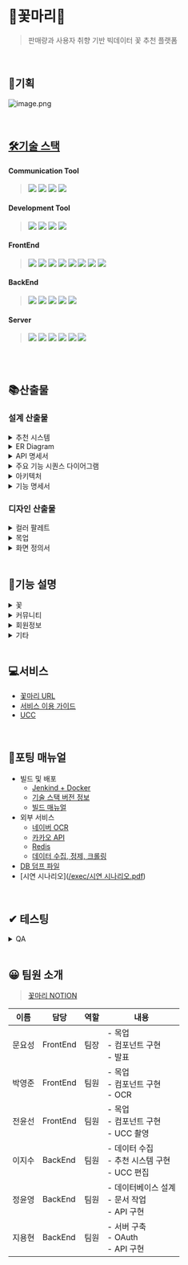 # 🌼꽃마리🌼

> 판매량과 사용자 취향 기반 빅데이터 꽃 추천 플랫폼

<br/>

## 🌱기획

![image.png](./output/기획서.png)

<br/>

## [🛠기술 스택](https://lab.ssafy.com/s07-bigdata-recom-sub2/S07P22A303/-/wikis/Tech-Stack)

#### Communication Tool

> <img src="https://img.shields.io/badge/gitlab-FC6D26?style=for-the-badge&logo=gitlab&logoColor=white">
> <img src="https://img.shields.io/badge/jira-0052CC?style=for-the-badge&logo=jira&logoColor=white">
> <img src="https://img.shields.io/badge/mattermost-0058CC?style=for-the-badge&logo=mattermost&logoColor=white">
> <img src="https://img.shields.io/badge/notion-000000?style=for-the-badge&logo=notion&logoColor=white">

#### Development Tool

> <img src="https://img.shields.io/badge/vscode-007ACC?style=for-the-badge&logo=visualstudiocode&logoColor=white">
> <img src="https://img.shields.io/badge/intellij-000000?style=for-the-badge&logo=intellijidea&logoColor=white">
> <img src="https://img.shields.io/badge/mysql_workbench-4479A1?style=for-the-badge&logo=mysql&logoColor=white">
> <img src="https://img.shields.io/badge/docker-2496ED?style=for-the-badge&logo=docker&logoColor=white">

#### FrontEnd

> <img src="https://img.shields.io/badge/html5-E34F26?style=for-the-badge&logo=html5&logoColor=white">
> <img src="https://img.shields.io/badge/css-1572B6?style=for-the-badge&logo=css3&logoColor=white">
> <img src="https://img.shields.io/badge/tailwindcss-06B6D4?style=for-the-badge&logo=tailwindcss&logoColor=white">
> <img src="https://img.shields.io/badge/javascript-F7DF1E?style=for-the-badge&logo=javascript&logoColor=black">
> <img src="https://img.shields.io/badge/react-61DAFB?style=for-the-badge&logo=react&logoColor=black">
> <img src="https://img.shields.io/badge/redux-764ABC?style=for-the-badge&logo=redux&logoColor=white">
> <img src="https://img.shields.io/badge/node.js-339933?style=for-the-badge&logo=Node.js&logoColor=white">
> <img src="https://img.shields.io/badge/next.js-000000?style=for-the-badge&logo=next.js&logoColor=white">

#### BackEnd

> <img src="https://img.shields.io/badge/java-007396?style=for-the-badge&logo=java&logoColor=white">
> <img src="https://img.shields.io/badge/springboot-6DB33F?style=for-the-badge&logo=springboot&logoColor=white">
> <img src="https://img.shields.io/badge/python-3776AB?style=for-the-badge&logo=python&logoColor=white">
> <img src="https://img.shields.io/badge/django-092E20?style=for-the-badge&logo=django&logoColor=white">
> <img src="https://img.shields.io/badge/mysql-4479A1?style=for-the-badge&logo=mysql&logoColor=white">

#### Server

> <img src="https://img.shields.io/badge/aws-FF9900?style=for-the-badge&logo=amazonaws&logoColor=white">
> <img src="https://img.shields.io/badge/ec2-FF9900?style=for-the-badge&logo=amazonec2&logoColor=white">
> <img src="https://img.shields.io/badge/s3-569A31?style=for-the-badge&logo=amazons3&logoColor=white">
> <img src="https://img.shields.io/badge/nginx-009639?style=for-the-badge&logo=nginx&logoColor=white">
> <img src="https://img.shields.io/badge/jenkins-D24939?style=for-the-badge&logo=jenkins&logoColor=white">
> <img src="https://img.shields.io/badge/docker-2496ED?style=for-the-badge&logo=docker&logoColor=white">

<br/>
<br/>

## 📚산출물

### 설계 산출물

<details>
<summary>추천 시스템</summary>
<div markdown="1">

-   태그별 꽃 추천
    -   KNN 알고리즘 - 코사인 유사도 활용
    -   유저 간 컬렉션에 담은 꽃 유사도 점수와 최근 일주일 화훼 유통 데이터 점수를 7:3으로 적용
    -   화훼 유통 데이터는 최근 3년 간의 데이터 사용
    -   판매량에 따라 점수 부여(판매량 점수)
        -   1만 손 ↑ = 6점
        -   5천 손 ↑ = 3점
        -   5천 손 ↓ = 1점
    -   판매량을 연도에 따라 가중치 적용
        -   올해 = 0.6 \* 판매량 점수
        -   작년 = 0.3 \* 판매량 점수
        -   재작년 0.1 \* 판매량 점수
    -   유사도와 판매량을 함께 계산하여 0.5 이상의 유사도 중 높은 순으로 18개까지 품종 추천
        -   만약 18개의 추천이 불가능한 경우 인기순으로 추가
-   좋아요 기반 게시글 추천
    -   KNN 알고리즘 - 코사인 유사도 활용
    -   유저간 좋아요를 누른 게시글 유사도 점수를 계산하여 0.5 이상의 유사도 중 높은 순서대로 4개의 게시글 추천
        -   만약 4개의 추천이 불가능한 경우 인기순으로 추가
-   편지 내용 기반 꽃 추천
    -   TF-IDF 활용
    -   편지 내용에서 중요 단어를 찾아 꽃말과 매칭
    -   편지 내용과 꽃말을 형태소 단위로 분리하여 비교

</div>
</details>

<details>
<summary>ER Diagram</summary>
<div markdown="1">

![image.png](./output/ERD.png)

</div>
</details>

<details>
<summary>API 명세서</summary>
<div markdown="1">

![image.png](./output/API명세서.png)

</div>
</details>

<details>
<summary>주요 기능 시퀀스 다이어그램</summary>
<div markdown="1">

-   꽃
    -   오늘의 꽃
        ![image.png](./output/시퀀스다이어그램/오늘의_꽃.png)
    -   꽃 검색
        ![image.png](./output/시퀀스다이어그램/꽃_검색.png)
    -   품종 상세페이지 조회
        ![image.png](./output/시퀀스다이어그램/품종_상세페이지_조회.png)
    -   컬렉션 추가
        ![image.png](./output/시퀀스다이어그램/컬렉션_추가.png)
-   추천
    -   대상 기반 꽃 추천
        ![image.png](./output/시퀀스다이어그램/대상_기반.png)
    -   편지 기반 꽃 추천
        ![image.png](./output/시퀀스다이어그램/편지_기반.png)
    -   좋아요 기반 게시글 추천
        ![image.png](./output/시퀀스다이어그램/게시글.png)
-   커뮤니티
    -   글 작성
        ![image.png](./output/시퀀스다이어그램/글_작성.png)
    -   전체 글 조회
        ![image.png](./output/시퀀스다이어그램/전체_글_조회.png)
    -   상세 글 조회
        ![image.png](./output/시퀀스다이어그램/상세_글_조회.png)
    -   댓글 작성
        ![image.png](./output/시퀀스다이어그램/댓글_작성.png)
-   회원정보
    -   회원가입 및 로그인
        ![image.png](./output/시퀀스다이어그램/회원가입_로그인.png)
    -   회원정보 조회
        ![image.png](./output/시퀀스다이어그램/회원정보_조회.png)

</div>
</details>

<details>
<summary>아키텍처</summary>
<div markdown="1">

![image.png](./output/아키텍처.png)

</div>
</details>

<details>
<summary>기능 명세서</summary>
<div markdown="1">

![image.png](./output/기능명세서.png)

</div>
</details>

### 디자인 산출물

<details>
<summary>컬러 팔레트</summary>
<div markdown="1">

![image.png](./output/컬러팔레트.png)

</div>
</details>

<details>
<summary>목업</summary>
<div markdown="1">

![image.png](./output/목업/목업1.png)
![image.png](./output/목업/목업2.png)
![image.png](./output/목업/목업3.png)
![image.png](./output/목업/목업4.png)
![image.png](./output/목업/목업5.png)

</div>
</details>

<details>
<summary>화면 정의서</summary>
<div markdown="1">

![image.png](./output/화면정의서/슬라이드1.JPG)
![image.png](./output/화면정의서/슬라이드2.JPG)
![image.png](./output/화면정의서/슬라이드3.JPG)
![image.png](./output/화면정의서/슬라이드4.JPG)
![image.png](./output/화면정의서/슬라이드5.JPG)
![image.png](./output/화면정의서/슬라이드6.JPG)
![image.png](./output/화면정의서/슬라이드7.JPG)
![image.png](./output/화면정의서/슬라이드8.JPG)
![image.png](./output/화면정의서/슬라이드9.JPG)
![image.png](./output/화면정의서/슬라이드10.JPG)
![image.png](./output/화면정의서/슬라이드11.JPG)
![image.png](./output/화면정의서/슬라이드12.JPG)
![image.png](./output/화면정의서/슬라이드13.JPG)
![image.png](./output/화면정의서/슬라이드14.JPG)
![image.png](./output/화면정의서/슬라이드15.JPG)

</div>
</details>

<br/>

## 📣기능 설명

<details>
<summary>꽃</summary>
<div markdown="1">

![image.png](./output/기능설명/꽃.PNG)

</div>
</details>

<details>
<summary>커뮤니티</summary>
<div markdown="1">

![image.png](./output/기능설명/커뮤니티.PNG)

</div>
</details>

<details>
<summary>회원정보</summary>
<div markdown="1">

![image.png](./output/기능설명/회원정보.PNG)

</div>
</details>

<details>
<summary>기타</summary>
<div markdown="1">

![image.png](./output/기능설명/기타.PNG)

</div>
</details>

<br/>

## 💻서비스

-   [꽃마리 URL](https://ggotmari.com/)
-   [서비스 이용 가이드](https://a303-princess.notion.site/690dcc0e597b4a7886754f98b493371d)
-   [UCC](https://www.youtube.com/watch?v=F-DhYVAxK2E)

<br/>

## 🔌포팅 매뉴얼

-   빌드 및 배포
    - [Jenkind + Docker](https://github.com/yoonsunny17/ggotmari/blob/a46566f523828c5330c708ca093fa5340adda25b/exec/%EB%B9%8C%EB%93%9C%20%EB%B0%8F%20%EB%B0%B0%ED%8F%AC/Jenkins_Docker/Jenkins_Docker.md)
    - [기술 스택 버전 정보](https://github.com/yoonsunny17/ggotmari/blob/a46566f523828c5330c708ca093fa5340adda25b/exec/%EB%B9%8C%EB%93%9C%20%EB%B0%8F%20%EB%B0%B0%ED%8F%AC/%EA%B8%B0%EC%88%A0%20%EC%8A%A4%ED%83%9D%20%EB%B2%84%EC%A0%84.md)
    - [빌드 매뉴얼](https://github.com/yoonsunny17/ggotmari/blob/a46566f523828c5330c708ca093fa5340adda25b/exec/%EB%B9%8C%EB%93%9C%20%EB%B0%8F%20%EB%B0%B0%ED%8F%AC/%EB%B9%8C%EB%93%9C%20%EB%A7%A4%EB%89%B4%EC%96%BC.md)
-   외부 서비스
    - [네이버 OCR](https://github.com/yoonsunny17/ggotmari/blob/a46566f523828c5330c708ca093fa5340adda25b/exec/%EC%99%B8%EB%B6%80%20%EC%84%9C%EB%B9%84%EC%8A%A4%20%EC%A0%95%EB%B3%B4/%EB%84%A4%EC%9D%B4%EB%B2%84_OCR/%EB%84%A4%EC%9D%B4%EB%B2%84%20OCR.md)
    - [카카오 API](https://github.com/yoonsunny17/ggotmari/blob/a46566f523828c5330c708ca093fa5340adda25b/exec/%EC%99%B8%EB%B6%80%20%EC%84%9C%EB%B9%84%EC%8A%A4%20%EC%A0%95%EB%B3%B4/%EC%B9%B4%EC%B9%B4%EC%98%A4_API/%EC%B9%B4%EC%B9%B4%EC%98%A4%20API.md)
    - [Redis](https://github.com/yoonsunny17/ggotmari/blob/a46566f523828c5330c708ca093fa5340adda25b/exec/%EC%99%B8%EB%B6%80%20%EC%84%9C%EB%B9%84%EC%8A%A4%20%EC%A0%95%EB%B3%B4/Redis.md)
    - [데이터 수집, 정제, 크롤링](https://github.com/yoonsunny17/ggotmari/blob/a46566f523828c5330c708ca093fa5340adda25b/exec/%EC%99%B8%EB%B6%80%20%EC%84%9C%EB%B9%84%EC%8A%A4%20%EC%A0%95%EB%B3%B4/%EB%8D%B0%EC%9D%B4%ED%84%B0_%EC%88%98%EC%A7%91_%EC%A0%95%EC%A0%9C_%ED%81%AC%EB%A1%A4%EB%A7%81.md)
-   [DB 덤프 파일](/exec/꽃마리_DB_dump.sql)
-   [시연 시나리오]([/exec/시연 시나리오.pdf](https://github.com/yoonsunny17/ggotmari/blob/2a473593c26e455a78e0d2ffc9b585d4369b34b3/exec/%EC%8B%9C%EC%97%B0%20%EC%8B%9C%EB%82%98%EB%A6%AC%EC%98%A4.pdf))

<br/>

## ✔ 테스팅

<details>
<summary>QA</summary>
<div markdown="1">

![image.png](./output/QA.jpg)

</div>
</details>

<br/>

## 😀 팀원 소개

> [꽃마리 NOTION](https://a303-princess.notion.site/97e776287f304c1f8492d1f622f448c7)

| 이름   | 담당     | 역할 | 내용                                                    |
| ------ | -------- | ---- | ------------------------------------------------------- |
| 문요성 | FrontEnd | 팀장 | - 목업 <br/> - 컴포넌트 구현 <br/> - 발표               |
| 박영준 | FrontEnd | 팀원 | - 목업 <br/> - 컴포넌트 구현 <br/> - OCR                |
| 전윤선 | FrontEnd | 팀원 | - 목업 <br/> - 컴포넌트 구현 <br/> - UCC 촬영           |
| 이지수 | BackEnd  | 팀원 | - 데이터 수집 <br/> - 추천 시스템 구현 <br/> - UCC 편집 |
| 정윤영 | BackEnd  | 팀원 | - 데이터베이스 설계 <br/> - 문서 작업 <br/> - API 구현  |
| 지용현 | BackEnd  | 팀원 | - 서버 구축 <br/> - OAuth <br/> - API 구현              |
